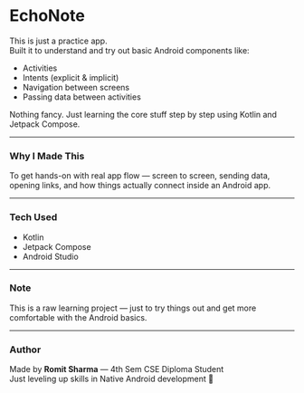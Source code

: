 # EchoNote

This is just a practice app.  
Built it to understand and try out basic Android components like:

- Activities
- Intents (explicit & implicit)
- Navigation between screens
- Passing data between activities

Nothing fancy. Just learning the core stuff step by step using Kotlin and Jetpack Compose.

---

### Why I Made This

To get hands-on with real app flow — screen to screen, sending data, opening links, and how things actually connect inside an Android app.

---

### Tech Used

- Kotlin  
- Jetpack Compose  
- Android Studio

---

### Note

This is a raw learning project — just to try things out and get more comfortable with the Android basics.

---

### Author

Made by **Romit Sharma** — 4th Sem CSE Diploma Student  
Just leveling up skills in Native Android development 🚀
